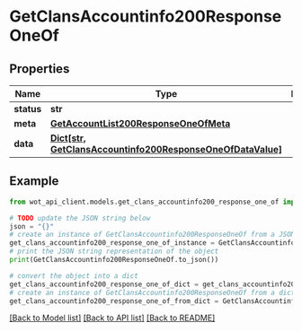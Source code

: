 # GetClansAccountinfo200ResponseOneOf


## Properties

Name | Type | Description | Notes
------------ | ------------- | ------------- | -------------
**status** | **str** |  | 
**meta** | [**GetAccountList200ResponseOneOfMeta**](GetAccountList200ResponseOneOfMeta.md) |  | 
**data** | [**Dict[str, GetClansAccountinfo200ResponseOneOfDataValue]**](GetClansAccountinfo200ResponseOneOfDataValue.md) |  | 

## Example

```python
from wot_api_client.models.get_clans_accountinfo200_response_one_of import GetClansAccountinfo200ResponseOneOf

# TODO update the JSON string below
json = "{}"
# create an instance of GetClansAccountinfo200ResponseOneOf from a JSON string
get_clans_accountinfo200_response_one_of_instance = GetClansAccountinfo200ResponseOneOf.from_json(json)
# print the JSON string representation of the object
print(GetClansAccountinfo200ResponseOneOf.to_json())

# convert the object into a dict
get_clans_accountinfo200_response_one_of_dict = get_clans_accountinfo200_response_one_of_instance.to_dict()
# create an instance of GetClansAccountinfo200ResponseOneOf from a dict
get_clans_accountinfo200_response_one_of_from_dict = GetClansAccountinfo200ResponseOneOf.from_dict(get_clans_accountinfo200_response_one_of_dict)
```
[[Back to Model list]](../README.md#documentation-for-models) [[Back to API list]](../README.md#documentation-for-api-endpoints) [[Back to README]](../README.md)


